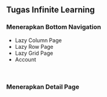<h2>Tugas Infinite Learning</h2>

<h3>Menerapkan Bottom Navigation</h3>
<ul>
  <li>Lazy Column Page </li>
  <li>Lazy Row Page </li>
  <li>Lazy Grid Page</li>
  <li>Account</li>
</ul>
</br>
<h3>Menerapkan Detail Page </h3>
